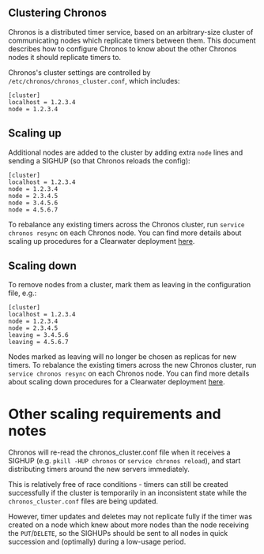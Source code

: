## Clustering Chronos

Chronos is a distributed timer service, based on an arbitrary-size cluster of communicating nodes which replicate timers between them. This document describes how to configure Chronos to know about the other Chronos nodes it should replicate timers to.

Chronos's cluster settings are controlled by `/etc/chronos/chronos_cluster.conf`, which includes:

    [cluster]
    localhost = 1.2.3.4
    node = 1.2.3.4

## Scaling up

Additional nodes are added to the cluster by adding extra `node` lines and sending a SIGHUP (so that Chronos reloads the config):

    [cluster]
    localhost = 1.2.3.4
    node = 1.2.3.4
    node = 2.3.4.5
    node = 3.4.5.6
    node = 4.5.6.7

To rebalance any existing timers across the Chronos cluster, run `service chronos resync` on each Chronos node. You can find more details about scaling up procedures for a Clearwater deployment [here](http://clearwater.readthedocs.org/en/latest/Clearwater_Elastic_Scaling/index.html).

## Scaling down

To remove nodes from a cluster, mark them as leaving in the configuration file, e.g.:

    [cluster]
    localhost = 1.2.3.4
    node = 1.2.3.4
    node = 2.3.4.5
    leaving = 3.4.5.6
    leaving = 4.5.6.7

Nodes marked as leaving will no longer be chosen as replicas for new timers. To rebalance the existing timers across the new Chronos cluster, run `service chronos resync` on each Chronos node. You can find more details about scaling down procedures for a Clearwater deployment [here](http://clearwater.readthedocs.org/en/latest/Clearwater_Elastic_Scaling/index.html).

# Other scaling requirements and notes

Chronos will re-read the chronos_cluster.conf file when it receives a SIGHUP (e.g. `pkill -HUP chronos` or `service chronos reload`), and start distributing timers around the new servers immediately.

This is relatively free of race conditions - timers can still be created successfully if the cluster is temporarily in an inconsistent state while the `chronos_cluster.conf` files are being updated.

However, timer updates and deletes may not replicate fully if the timer was created on a node which knew about more nodes than the node receiving the `PUT`/`DELETE`, so the SIGHUPs should be sent to all nodes in quick succession and (optimally) during a low-usage period.
